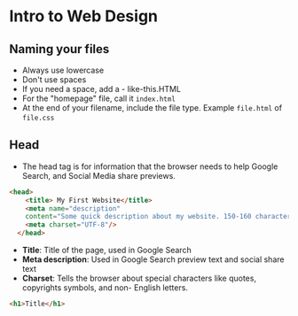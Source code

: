 # Intro to Web Design

## Naming your files
- Always use lowercase
- Don't use spaces
- If you need a space, add a - like-this.HTML
- For the "homepage" file, call it `index.html`
- At the end of your filename, include the file type. Example `file.html` of `file.css`


## Head
- The head tag is for information that the browser needs to help Google Search, and Social Media share previews.
``` HTML
<head>
    <title> My First Website</title>
    <meta name="description"
    content="Some quick description about my website. 150-160 characters long" />
    <meta charset="UTF-8"/>
  </head>
  ```
  - **Title**: Title of the page, used in Google Search
  - **Meta description**: Used in Google Search preview text and social share text
  - **Charset**: Tells the browser about special characters like quotes, copyrights symbols, and non- English letters.


```html
<h1>Title</h1>

```
